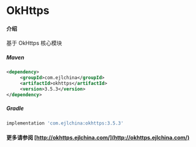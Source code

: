 # OkHttps

#### 介绍

基于 OkHttps 核心模块


##### Maven

```xml
<dependency>
     <groupId>com.ejlchina</groupId>
     <artifactId>okhttps</artifactId>
     <version>3.5.3</version>
</dependency>
```

##### Gradle

```groovy
implementation 'com.ejlchina:okhttps:3.5.3'
```

#### 更多请参阅 [http://okhttps.ejlchina.com/](http://okhttps.ejlchina.com/)
